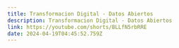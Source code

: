 ```yaml
---
title: Transformacion Digital - Datos Abiertos
description: Transformacion Digital - Datos Abiertos
link: https://youtube.com/shorts/BLLfN5rbRRE
date: 2024-04-19T04:45:52.759Z
---
```

